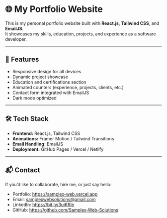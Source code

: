 # 🌐 My Portfolio Website

This is my personal portfolio website built with **React.js**, **Tailwind CSS**, and **EmailJS**.  
It showcases my skills, education, projects, and experience as a software developer.

---

## 🚀 Features
- Responsive design for all devices
- Dynamic project showcase
- Education and certifications section
- Animated counters (experience, projects, clients, etc.)
- Contact form integrated with EmailJS
- Dark mode optimized

---

## 🛠️ Tech Stack
- **Frontend:** React.js, Tailwind CSS
- **Animations:** Framer Motion / Tailwind Transitions
- **Email Handling:** EmailJS
- **Deployment:** GitHub Pages / Vercel / Netlify

---

## 📬 Contact
If you’d like to collaborate, hire me, or just say hello:  
- Portfolio: https://samplex-web.vercel.app  
- Email: samplexwebsolutions@gmail.com  
- LinkedIn: https://bit.ly/3uiKRle   
- GitHub: https://github.com/Samplex-Web-Solutions
